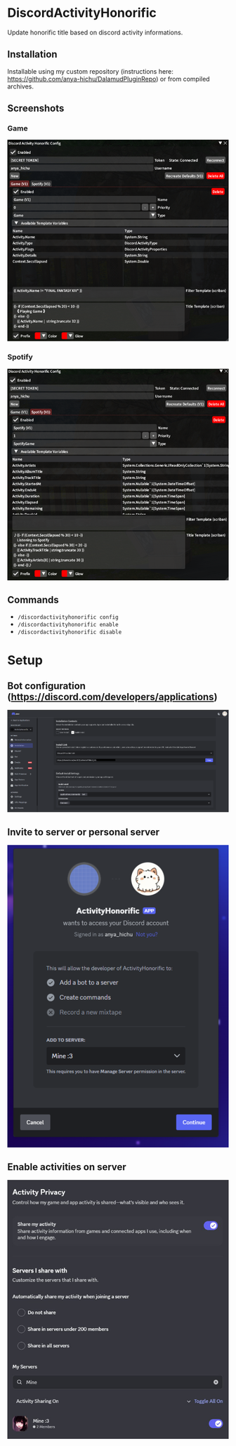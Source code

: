 # DiscordActivityHonorific

Update honorific title based on discord activity informations.

## Installation

Installable using my custom repository (instructions here: https://github.com/anya-hichu/DalamudPluginRepo) or from compiled archives.

## Screenshots

### Game
![game](images/image1.png)

### Spotify
![spotify](images/image2.png)

## Commands

- `/discordactivityhonorific config`
- `/discordactivityhonorific enable`
- `/discordactivityhonorific disable`

# Setup
## Bot configuration (https://discord.com/developers/applications)
![spotify](images/image3.png)

## Invite to server or personal server
![spotify](images/image4.png)

## Enable activities on server
![spotify](images/image5.png)
